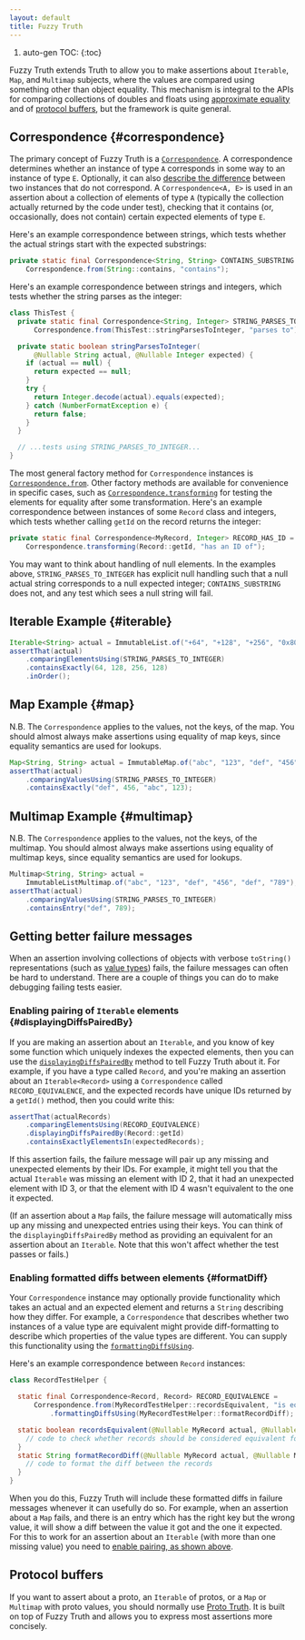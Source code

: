 ```yaml
---
layout: default
title: Fuzzy Truth
---
```


1. auto-gen TOC:
{:toc}

Fuzzy Truth extends Truth to allow you to make assertions about `Iterable`,
`Map`, and `Multimap` subjects, where the values are compared using something
other than object equality. This mechanism is integral to the APIs for comparing
collections of doubles and floats using [approximate equality](floating_point)
and of [protocol buffers](protobufs), but the framework is quite general.

## Correspondence {#correspondence}

The primary concept of Fuzzy Truth is a
[`Correspondence`][correspondence-class]. A correspondence determines whether an
instance of type `A` corresponds in some way to an instance of type `E`.
Optionally, it can also [describe the difference](#formatDiff) between two
instances that do not correspond. A `Correspondence<A, E>` is used in an
assertion about a collection of elements of type `A` (typically the collection
actually returned by the code under test), checking that it contains (or,
occasionally, does not contain) certain expected elements of type `E`.

Here's an example correspondence between strings, which tests whether the actual
strings start with the expected substrings:

```java
private static final Correspondence<String, String> CONTAINS_SUBSTRING =
    Correspondence.from(String::contains, "contains");
```

Here's an example correspondence between strings and integers, which tests
whether the string parses as the integer:

```java
class ThisTest {
  private static final Correspondence<String, Integer> STRING_PARSES_TO_INTEGER =
      Correspondence.from(ThisTest::stringParsesToInteger, "parses to");

  private static boolean stringParsesToInteger(
      @Nullable String actual, @Nullable Integer expected) {
    if (actual == null) {
      return expected == null;
    }
    try {
      return Integer.decode(actual).equals(expected);
    } catch (NumberFormatException e) {
      return false;
    }
  }

  // ...tests using STRING_PARSES_TO_INTEGER...
}
```

The most general factory method for `Correspondence` instances is
[`Correspondence.from`][correspondence-from]. Other factory methods are
available for convenience in specific cases, such as
[`Correspondence.transforming`][correspondence-transforming] for testing the
elements for equality after some transformation. Here's an example
correspondence between instances of some `Record` class and integers, which
tests whether calling `getId` on the record returns the integer:

```java
private static final Correspondence<MyRecord, Integer> RECORD_HAS_ID =
    Correspondence.transforming(Record::getId, "has an ID of");
```

You may want to think about handling of null elements. In the examples above,
`STRING_PARSES_TO_INTEGER` has explicit null handling such that a null actual
string corresponds to a null expected integer; `CONTAINS_SUBSTRING` does not,
and any test which sees a null string will fail.

## Iterable Example {#iterable}

```java
Iterable<String> actual = ImmutableList.of("+64", "+128", "+256", "0x80");
assertThat(actual)
    .comparingElementsUsing(STRING_PARSES_TO_INTEGER)
    .containsExactly(64, 128, 256, 128)
    .inOrder();
```

## Map Example {#map}

N.B. The `Correspondence` applies to the values, not the keys, of the map. You
should almost always make assertions using equality of map keys, since equality
semantics are used for lookups.

```java
Map<String, String> actual = ImmutableMap.of("abc", "123", "def", "456");
assertThat(actual)
    .comparingValuesUsing(STRING_PARSES_TO_INTEGER)
    .containsExactly("def", 456, "abc", 123);
```

## Multimap Example {#multimap}

N.B. The `Correspondence` applies to the values, not the keys, of the multimap.
You should almost always make assertions using equality of multimap keys, since
equality semantics are used for lookups.

```java
Multimap<String, String> actual =
    ImmutableListMultimap.of("abc", "123", "def", "456", "def", "789");
assertThat(actual)
    .comparingValuesUsing(STRING_PARSES_TO_INTEGER)
    .containsEntry("def", 789);
```

## Getting better failure messages

When an assertion involving collections of objects with verbose `toString()`
representations (such as [value types]) fails, the failure messages can often be
hard to understand. There are a couple of things you can do to make debugging
failing tests easier.

### Enabling pairing of `Iterable` elements {#displayingDiffsPairedBy}

If you are making an assertion about an `Iterable`, and you know of key some
function which uniquely indexes the expected elements, then you can use the
[`displayingDiffsPairedBy`][iterable-displaying-diffs] method to tell Fuzzy
Truth about it. For example, if you have a type called `Record`, and you're
making an assertion about an `Iterable<Record>` using a `Correspondence` called
`RECORD_EQUIVALENCE`, and the expected records have unique IDs returned by a
`getId()` method, then you could write this:

```java
assertThat(actualRecords)
    .comparingElementsUsing(RECORD_EQUIVALENCE)
    .displayingDiffsPairedBy(Record::getId)
    .containsExactlyElementsIn(expectedRecords);
```

If this assertion fails, the failure message will pair up any missing and
unexpected elements by their IDs. For example, it might tell you that the actual
`Iterable` was missing an element with ID 2, that it had an unexpected element
with ID 3, or that the element with ID 4 wasn't equivalent to the one it
expected.

(If an assertion about a `Map` fails, the failure message will automatically
miss up any missing and unexpected entries using their keys. You can think of
the `displayingDiffsPairedBy` method as providing an equivalent for an assertion
about an `Iterable`. Note that this won't affect whether the test passes or
fails.)

### Enabling formatted diffs between elements {#formatDiff}

Your `Correspondence` instance may optionally provide functionality which takes
an actual and an expected element and returns a `String` describing how they
differ. For example, a `Correspondence` that describes whether two instances of
a value type are equivalent might provide diff-formatting to describe which
properties of the value types are different. You can supply this functionality
using the [`formattingDiffsUsing`][correspondence-formatting-diffs].

Here's an example correspondence between `Record` instances:

```java
class RecordTestHelper {

  static final Correspondence<Record, Record> RECORD_EQUIVALENCE =
      Correspondence.from(MyRecordTestHelper::recordsEquivalent, "is equivalent to")
          .formattingDiffsUsing(MyRecordTestHelper::formatRecordDiff);

  static boolean recordsEquivalent(@Nullable MyRecord actual, @Nullable MyRecord expected) {
    // code to check whether records should be considered equivalent for testing purposes
  }
  static String formatRecordDiff(@Nullable MyRecord actual, @Nullable MyRecord expected) {
    // code to format the diff between the records
  }
}
```

When you do this, Fuzzy Truth will include these formatted diffs in failure
messages whenever it can usefully do so. For example, when an assertion about a
`Map` fails, and there is an entry which has the right key but the wrong value,
it will show a diff between the value it got and the one it expected. For this
to work for an assertion about an `Iterable` (with more than one missing value)
you need to [enable pairing, as shown above](#displayingDiffsPairedBy).

## Protocol buffers

If you want to assert about a proto, an `Iterable` of protos, or a `Map` or
`Multimap` with proto values, you should normally use [Proto Truth](protobufs).
It is built on top of Fuzzy Truth and allows you to express most assertions more
concisely.


[correspondence-class]: http://google.github.io/truth/api/latest/com/google/common/truth/Correspondence.html
[correspondence-from]: http://google.github.io/truth/api/latest/com/google/common/truth/Correspondence.html#from-com.google.common.truth.Correspondence.BinaryPredicate-java.lang.String-
[correspondence-transforming]: http://google.github.io/truth/api/latest/com/google/common/truth/Correspondence.html#transforming-com.google.common.base.Function-java-lang-String-
[correspondence-formatting-diffs]: http://google.github.io/truth/api/latest/com/google/common/truth/Correspondence.html#formattingDiffsUsing-com.google.common.truth.Correspondence.DiffFormatter-
[iterable-displaying-diffs]: http://google.github.io/truth/api/latest/com/google/common/truth/IterableSubject.UsingCorrespondence.html#displayingDiffsPairedBy-com.google.common.base.Function-
[value types]: https://github.com/google/auto/blob/master/value/userguide/index.md

